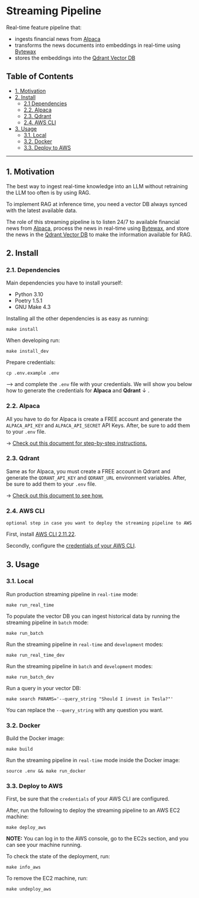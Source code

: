 # Streaming Pipeline

Real-time feature pipeline that:
- ingests financial news from [Alpaca](https://alpaca.markets/docs/api-references/market-data-api/news-data/)
- transforms the news documents into embeddings in real-time using [Bytewax](https://github.com/bytewax/bytewax?utm_source=thepauls&utm_medium=partner&utm_content=github)
- stores the embeddings into the [Qdrant Vector DB](https://qdrant.tech/?utm_source=thepauls&utm_medium=partner&utm_content=github)

## Table of Contents

- [1. Motivation](#1-motivation)
- [2. Install](#2-install)
    - [2.1 Dependencies](#21-dependencies)
    - [2.2. Alpaca](#22-alpaca)
    - [2.3. Qdrant](#23-qdrant)
    - [2.4. AWS CLI](#24-aws-cli)
- [3. Usage](#3-usage)
    - [3.1. Local](#31-local)
    - [3.2. Docker](#32-docker)
    - [3.3. Deploy to AWS](#33-deploy-to-aws)


---

## 1. Motivation

The best way to ingest real-time knowledge into an LLM without retraining the LLM too often is by using RAG.

To implement RAG at inference time, you need a vector DB always synced with the latest available data.

The role of this streaming pipeline is to listen 24/7 to available financial news from [Alpaca](https://alpaca.markets/docs/api-references/market-data-api/news-data/), process the news in real-time using [Bytewax](https://github.com/bytewax/bytewax?utm_source=thepauls&utm_medium=partner&utm_content=github), and store the news in the [Qdrant Vector DB](https://qdrant.tech/?utm_source=thepauls&utm_medium=partner&utm_content=github) to make the information available for RAG.

## 2. Install

### 2.1. Dependencies

Main dependencies you have to install yourself:
* Python 3.10
* Poetry 1.5.1
* GNU Make 4.3

Installing all the other dependencies is as easy as running:
```shell
make install
```

When developing run:
```shell
make install_dev
```

Prepare credentials:
```shell
cp .env.example .env
```
--> and complete the `.env` file with your credentials. We will show you below how to generate the credentials for **Alpaca** and **Qdrant** ↓ . 

### 2.2. Alpaca

All you have to do for Alpaca is create a FREE account and generate the `ALPACA_API_KEY` and `ALPACA_API_SECRET` API Keys. After, be sure to add them to your `.env` file. 

-> [Check out this document for step-by-step instructions.](https://alpaca.markets/docs/market-data/getting-started/)

### 2.3. Qdrant

Same as for Alpaca, you must create a FREE account in Qdrant and generate the `QDRANT_API_KEY` and `QDRANT_URL` environment variables. After, be sure to add them to your `.env` file.

-> [Check out this document to see how.](https://qdrant.tech/documentation/cloud/authentication/?utm_source=thepauls&utm_medium=partner&utm_content=github)

### 2.4. AWS CLI
`optional step in case you want to deploy the streaming pipeline to AWS`

First, install [AWS CLI 2.11.22](https://docs.aws.amazon.com/cli/latest/userguide/getting-started-install.html).

Secondly, configure the [credentials of your AWS CLI](https://docs.aws.amazon.com/cli/latest/userguide/cli-chap-configure.html). 


## 3. Usage

### 3.1. Local

Run production streaming pipeline in `real-time` mode:
```shell
make run_real_time
```

To populate the vector DB you can ingest historical data by running the streaming pipeline in `batch` mode:
```shell
make run_batch
```

Run the streaming pipeline in `real-time` and `development` modes:
```shell
make run_real_time_dev
```

Run the streaming pipeline in `batch` and `development` modes:
```shell
make run_batch_dev
```

Run a query in your vector DB:
```shell
make search PARAMS='--query_string "Should I invest in Tesla?"'
```
You can replace the `--query_string` with any question you want.

### 3.2. Docker

Build the Docker image:
```shell
make build
```

Run the streaming pipeline in `real-time` mode inside the Docker image:
```shell
source .env && make run_docker
```


### 3.3. Deploy to AWS
First, be sure that the `credentials` of your AWS CLI are configured.

After, run the following to deploy the streaming pipeline to an AWS EC2 machine: 
```shell
make deploy_aws
```

**NOTE:** You can log in to the AWS console, go to the EC2s section, and you can see your machine running.

To check the state of the deployment, run:
```shell
make info_aws
```

To remove the EC2 machine, run:
```shell
make undeploy_aws
```
